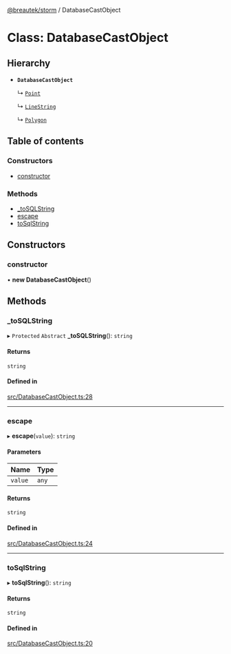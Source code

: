 [@breautek/storm](../README.md) / DatabaseCastObject

# Class: DatabaseCastObject

## Hierarchy

- **`DatabaseCastObject`**

  ↳ [`Point`](Point.md)

  ↳ [`LineString`](LineString.md)

  ↳ [`Polygon`](Polygon.md)

## Table of contents

### Constructors

- [constructor](DatabaseCastObject.md#constructor)

### Methods

- [\_toSQLString](DatabaseCastObject.md#_tosqlstring)
- [escape](DatabaseCastObject.md#escape)
- [toSqlString](DatabaseCastObject.md#tosqlstring)

## Constructors

### constructor

• **new DatabaseCastObject**()

## Methods

### \_toSQLString

▸ `Protected` `Abstract` **_toSQLString**(): `string`

#### Returns

`string`

#### Defined in

[src/DatabaseCastObject.ts:28](https://github.com/breautek/storm/blob/5fbba2d/src/DatabaseCastObject.ts#L28)

___

### escape

▸ **escape**(`value`): `string`

#### Parameters

| Name | Type |
| :------ | :------ |
| `value` | `any` |

#### Returns

`string`

#### Defined in

[src/DatabaseCastObject.ts:24](https://github.com/breautek/storm/blob/5fbba2d/src/DatabaseCastObject.ts#L24)

___

### toSqlString

▸ **toSqlString**(): `string`

#### Returns

`string`

#### Defined in

[src/DatabaseCastObject.ts:20](https://github.com/breautek/storm/blob/5fbba2d/src/DatabaseCastObject.ts#L20)
